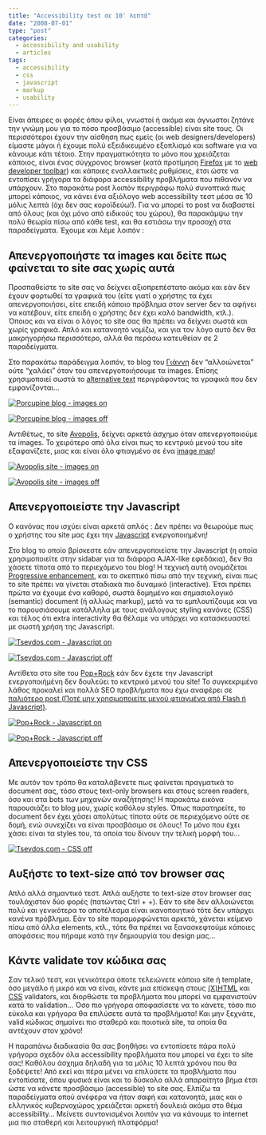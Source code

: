 ```yaml
---
title: "Accessibility test σε 10' λεπτά"
date: "2008-07-01"
type: "post"
categories:
  - accessibility and usability
  - articles
tags:
  - accessibility
  - css
  - javascript
  - markup
  - usability
---
```


Είναι άπειρες οι φορές όπου φίλοι, γνωστοί ή ακόμα και άγνωστοι ζητάνε την γνώμη μου για το πόσο προσβάσιμο (accessible) είναι site τους. Οι περισσότεροι έχουν την αίσθηση πως εμείς (οι web designers/developers) είμαστε μάγοι ή έχουμε πολύ εξειδικευμένο εξοπλισμό και software για να κάνουμε κάτι τέτοιο. Στην πραγματικότητα το μόνο που χρειάζεται κάποιος, είναι ένας σύγχρονος browser (κατά προτίμηση [Firefox](http://www.mozilla.com/en-US/firefox/ "Firefox browser") με το [web developer toolbar](https://addons.mozilla.org/en-US/firefox/addon/60 "Web developer toolbar for Firefox")) και κάποιες εναλλακτικές ρυθμίσεις, έτσι ώστε να εντοπίσει γρήγορα τα διάφορα accessibility προβλήματα που πιθανόν να υπάρχουν. Στο παρακάτω post λοιπόν περιγράφω πολύ συνοπτικά πως μπορεί κάποιος, να κάνει ένα αξιόλογο web accessibility τεστ μέσα σε 10 μόλις λεπτά (όχι δεν σας κοροϊδεύω!). Για να μπορεί το post να διαβαστεί από όλους (και όχι μόνο από ειδικούς του χώρου), θα παρακάμψω την πολύ θεωρία πίσω από κάθε test, και θα εστιάσω την προσοχή στα παραδείγματα. Έχουμε και λέμε λοιπόν :

## Απενεργοποιήστε τα images και δείτε πως φαίνεται το site σας χωρίς αυτά

Προσπαθείστε το site σας να δείχνει αξιοπρεπέστατο ακόμα και εάν δεν έχουν φορτωθεί τα γραφικά του (είτε γιατί ο χρήστης τα έχει απενεργοποιήσει, είτε επειδή κάποιο πρόβλημα στον server δεν τα αφήνει να κατέβουν, είτε επειδή ο χρήστης δεν έχει καλό bandwidth, κτλ.). Όποιος και να είναι ο λόγος το site σας θα πρέπει να δείχνει σωστά και χωρίς γραφικά. Απλό και κατανοητό νομίζω, και για τον λόγο αυτό δεν θα μακρηγορήσω περισσότερο, αλλά θα περάσω κατευθείαν σε 2 παραδείγματα.

Στο παρακάτω παράδειγμα λοιπόν, το blog του [Γιάννη](http://el.porcupine.gr/ "Porcupine colors blog") δεν &#8220;αλλοιώνεται&#8221; ούτε &#8220;χαλάει&#8221; όταν του απενεργοποιήσουμε τα images. Επίσης χρησιμοποιεί σωστά το [alternative text](http://www.w3.org/QA/Tips/altAttribute "Alternative attribute") περιγράφοντας τα γραφικά που δεν εμφανίζονται&#8230;

[![](https://i0.wp.com/farm4.static.flickr.com/3265/2623494007_c761a33807_m.jpg?resize=240%2C153 "Porcupine blog - images on")](https://i2.wp.com/farm4.static.flickr.com/3265/2623494007_716cb2e427_o.jpg "porcupine blog - images on")

[![](https://i2.wp.com/farm4.static.flickr.com/3138/2624318448_6a8b21f778_m.jpg?resize=240%2C153 "Porcupine blog - images off")](https://i1.wp.com/farm4.static.flickr.com/3138/2624318448_4cbcf69193_o.jpg "Porcupine blog - images off")

Αντιθέτως, το site [Avopolis](http://www.avopolis.gr/ "Avopolis site"), δείχνει αρκετά άσχημο όταν απενεργοποιούμε τα images. Το χειρότερο από όλα είναι πως το κεντρικό μενού του site εξαφανίζετε, μιας και είναι όλο φτιαγμένο σε ένα [image map](http://www.w3.org/TR/REC-html40/struct/objects.html#h-13.6 "Image map")!

[![](https://i0.wp.com/farm4.static.flickr.com/3255/2623494299_9717e7c858_m.jpg?resize=240%2C153 "Avopolis site - images on")](https://i1.wp.com/farm4.static.flickr.com/3255/2623494299_5f7cded3cb_o.jpg "Avopolis site - images on")

[![](https://i1.wp.com/farm4.static.flickr.com/3170/2624319034_f29edb7c65_m.jpg?resize=240%2C153 "Avopolis site - images off")](https://i1.wp.com/farm4.static.flickr.com/3170/2624319034_fff07e8fba_o.jpg "Avopolis site - images off")

## Απενεργοποιείστε την Javascript

Ο κανόνας που ισχύει είναι αρκετά απλός : Δεν πρέπει να θεωρούμε πως ο χρήστης του site μας έχει την [Javascript](http://en.wikipedia.org/wiki/JavaScript "Javascript") ενεργοποιημένη!

Στο blog το οποίο βρίσκεστε εάν απενεργοποιείστε την Javascript (η οποία χρησιμοποιείτε στην sidabar για τα διάφορα AJAX-like εφεδάκια), δεν θα χάσετε τίποτα από το περιεχόμενο του blog! Η τεχνική αυτή ονομάζεται [Progressive enhancement](http://en.wikipedia.org/wiki/Progressive_Enhancement "Proggressive Enhancement"), και το σκεπτικό πίσω από την τεχνική, είναι πως το site πρέπει να γίνεται σταδιακά πιο δυναμικό (interactive). Έτσι πρέπει πρώτα να έχουμε ένα καθαρό, σωστά δομημένο και σημασιολογικό (semantic) document (ή αλλιώς markup), μετά να τo εμπλουτίζουμε και να το παρουσιάσουμε κατάλληλα με τους ανάλογους styling κανόνες (CSS) και τέλος ότι extra interactivity θα θέλαμε να υπάρχει να κατασκευαστεί με σωστή χρήση της Javascript.

[![](https://i0.wp.com/farm4.static.flickr.com/3290/2623495243_501f967f9b_m.jpg?resize=240%2C153 "Tsevdos.com - Javascript on")](https://i0.wp.com/farm4.static.flickr.com/3290/2623495243_390f5fcf09_o.jpg "Tsevdos.com - Javascript on")

[![](https://i0.wp.com/farm4.static.flickr.com/3029/2624319292_d58206f508_m.jpg?resize=240%2C153 "Tsevdos.com - Javascript off")](https://i2.wp.com/farm4.static.flickr.com/3029/2624319292_ea21274a88_o.jpg "Tsevdos.com - Javascript off")

Αντίθετα στο site του [Pop+Rock](http://www.pop-rock.gr/ "Pop+Rock site") εάν δεν έχετε την Javascript ενεργοποιήμένη δεν δουλεύει το κεντρικό μενού του site! Το συγκεκριμένο λάθος προκαλεί και πολλά SEO προβλήματα που έχω αναφέρει σε [παλιότερο post (Ποτέ μην χρησιμοποιείτε μενού φτιαγμένα από Flash ή Javascript)](http://www.tsevdos.com/2008/06/17/search-engine-optimization-seo-for-bloggers/ "SEO for bloggers").

[![](https://i1.wp.com/farm4.static.flickr.com/3276/2623495601_d45c222791_m.jpg?resize=240%2C192 "Pop+Rock - Javascript on")](https://i0.wp.com/farm4.static.flickr.com/3276/2623495601_f1a58c37b4_o.jpg "Pop+Rock - Javascript on")

[![](https://i2.wp.com/farm4.static.flickr.com/3233/2623496149_898222d9b7_m.jpg?resize=240%2C192 "Pop+Rock - Javascript off")](https://i2.wp.com/farm4.static.flickr.com/3233/2623496149_ba0584d171_o.jpg "Pop+Rock - Javascript off")

## Απενεργοποιείστε την CSS

Με αυτόν τον τρόπο θα καταλάβενετε πως φαίνεται πραγματικά το document σας, τόσο στους text-only browsers και στους screen readers, όσο και στα bots των μηχανών αναζήτησης! H παρακάτω εικόνα παρουσιάζει το blog μου, χωρίς καθόλου styles. Όπως παρατηρείτε, το document δεν έχει χάσει απολύτως τίποτα ούτε σε περιεχόμενο ούτε σε δομή, ενώ συνεχίζει να είναι προσβάσιμο σε όλους! Το μόνο που έχει χάσει είναι τα styles του, τα οποία του δίνουν την τελική μορφή του&#8230;

[![](https://i2.wp.com/farm4.static.flickr.com/3156/2624320776_52f60e7612_m.jpg?resize=240%2C153 "Tsevdos.com - CSS off")](https://i1.wp.com/farm4.static.flickr.com/3156/2624320776_15422ea30c_o.jpg "Tsevdos.com - CSS off")

## Αυξήστε το text-size από τον browser σας

Απλό αλλά σημαντικό τεστ. Απλά αυξήστε το text-size στον browser σας τουλάχιστον δύο φορές (πατώντας Ctrl + +). Εάν το site δεν αλλοιώνεται πολύ και γενικότερα το αποτέλεσμα είναι ικανοποιητικό τότε δεν υπάρχει κανένα πρόβλημα. Εάν το site παραμορφώνεται αρκετά, χάνεται κείμενο πίσω από άλλα elements, κτλ., τότε θα πρέπει να ξανασκεφτούμε κάποιες αποφάσεις που πήραμε κατά την δημιουργία του design μας&#8230;

## Κάντε validate τον κώδικα σας

Σαν τελικό τεστ, και γενικότερα όποτε τελειώνετε κάποιο site ή template, όσο μεγάλο ή μικρό και να είναι, κάντε μια επίσκεψη στους [(X)HTML](http://validator.w3.org/ "(XHTML) validator") και [CSS](http://jigsaw.w3.org/css-validator/ "CSS validator") validators, και διορθώστε τα προβλήματα που μπορεί να εμφανιστούν κατά το validation&#8230; Όσο πιο γρήγορα αποφασίσετε να το κάνετε, τόσο πιο εύκολα και γρήγορα θα επιλύσετε αυτά τα προβλήματα! Και μην ξεχνάτε, valid κώδικας σημαίνει πιο σταθερά και ποιοτικά site, τα οποία θα αντέχουν στον χρόνο!

Η παραπάνω διαδικασία θα σας βοηθήσει να εντοπίσετε πάρα πολύ γρήγορα σχεδόν όλα accessibility προβλήματα που μπορεί να έχει το site σας! Καθόλου άσχημα δηλαδή για τα μόλις 10 λεπτά χρόνου που θα ξοδέψετε! Από εκεί και πέρα μένει να επιλύσετε τα προβλήματα που εντοπίσατε, όπου φυσικά είναι και το δύσκολο αλλά απαραίτητο βήμα έτσι ώστε να κάνετε προσβάσιμο (accessible) το site σας. Ελπίζω τα παραδείγματα οπού ανέφερα να ήταν σαφή και κατανοητά, μιας και ο ελληνικός κυβερνοχώρος χρειάζεται αρκετή δουλειά ακόμα στο θέμα accessibility&#8230; Μείνετε συντονισμένοι λοιπόν για να κάνουμε το internet μια πιο σταθερή και λειτουργική πλατφόρμα!
